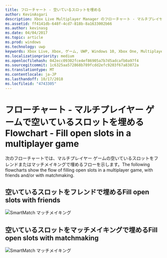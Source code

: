 ```yaml
---
title: フローチャート - 空いているスロットを埋める
author: KevinAsgari
description: Xbox Live Multiplayer Manager のフローチャート - マルチプレイヤー ゲームで空いているスロットを埋めます。
ms.assetid: ff4141db-648f-4cd7-818b-8a1633002b66
ms.author: kevinasg
ms.date: 04/04/2017
ms.topic: article
ms.prod: windows
ms.technology: uwp
keywords: Xbox Live, Xbox, ゲーム, UWP, Windows 10, Xbox One, Multiplayer Manager, フローチャート
ms.localizationpriority: medium
ms.openlocfilehash: 042ecc09302fce4ef86905a7b7d5adcafb0a97f4
ms.sourcegitcommit: 1c6325aa572868b789fcdd2efc9203f67a83872a
ms.translationtype: MT
ms.contentlocale: ja-JP
ms.lasthandoff: 10/17/2018
ms.locfileid: "4743305"
---
```

# <a name="flowchart---fill-open-slots-in-a-multiplayer-game"></a><span data-ttu-id="4926f-104">フローチャート - マルチプレイヤー ゲームで空いているスロットを埋める</span><span class="sxs-lookup"><span data-stu-id="4926f-104">Flowchart - Fill open slots in a multiplayer game</span></span>

<span data-ttu-id="4926f-105">次のフローチャートでは、マルチプレイヤー ゲームの空いているスロットをフレンドまたはマッチメイキングで埋めるフローを示します。</span><span class="sxs-lookup"><span data-stu-id="4926f-105">The following flowcharts show the flow of filling open slots in a multiplayer game, with friends and/or with matchmaking.</span></span>

## <a name="fill-open-slots-with-friends"></a><span data-ttu-id="4926f-106">空いているスロットをフレンドで埋める</span><span class="sxs-lookup"><span data-stu-id="4926f-106">Fill open slots with friends</span></span>

![SmartMatch マッチメイキング](../../../images/multiplayer/mpm-fill-open-slots-with-friends.png)

## <a name="fill-open-slots-with-matchmaking"></a><span data-ttu-id="4926f-108">空いているスロットをマッチメイキングで埋める</span><span class="sxs-lookup"><span data-stu-id="4926f-108">Fill open slots with matchmaking</span></span>

![SmartMatch マッチメイキング](../../../images/multiplayer/mpm-fill-open-slots-with-matchmaking.png)
